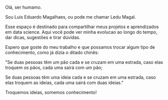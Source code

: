 Olá, ser humamo. 

Sou Luis Eduardo Magalhaes, ou pode me chamar Ledu Magal. 

Esse espaço é destinado para compartilhar meus projetos e aprendizados em data science.
Aqui você pode ver minha evolucao ao longo do tempo, dar dicas, sugestões e tirar dúvidas.

Espero que goste do meu trabalho e que possamos trocar algum tipo de conhecimento, como já dizia o ditado chinês: 

"Se duas pessoas têm um pão cada e se cruzam em uma estrada, caso elas troquem os pãos, cada uma sairá com um  pão;

Se duas pessoas têm uma ideia cada e se cruzam em uma estrada, caso elas troquem as ideias, cada uma sairá com duas ideias."

Troquemos ideias, somemos conhecimento!